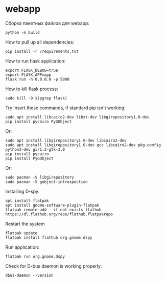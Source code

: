 # webapp

Сборка пакетных файлов для webapp:

```shell
python -m build
```

How to pull up all dependencies:

```shell
pip install -r /requirements.txt
```

How to run flask application:

```shell
export FLASK_DEBUG=true
export FLASK_APP=app
flask run -h 0.0.0.0 -p 5000
```

How to kill flask process:

```shell
sudo kill -9 $(pgrep flask)
```

Try insert these commands, if standard pip isn't working:

```shell
sudo apt install libcairo2-dev libxt-dev libgirepository1.0-dev
pip install pycairo PyGObject
```

Or:

```shell
sudo apt install libgirepository1.0-dev libcairo2-dev
sudo apt install libgirepository1.0-dev gcc libcairo2-dev pkg-config python3-dev gir1.2-gtk-3.0
pip install pycairo
pip install PyGObject
```

Or:

```shell
sudo pacman -S libgirepository
sudo pacman -S gobject-introspection
```

Installing D-spy:

```shell
apt install flatpak
apt install gnome-software-plugin-flatpak
flatpak remote-add --if-not-exists flathub https://dl.flathub.org/repo/flathub.flatpakrepo
```

Restart the system

```shell
flatpak update
flatpak install flathub org.gnome.dspy
```

Run application:

```shell
flatpak run org.gnome.dspy
```

Check for D-bus daemon is working properly:

```shell
dbus-daemon --version
```
